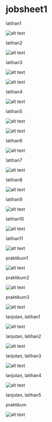 # jobsheet1


latihan1

![alt text](https://github.com/anisanisah05/jobsheet1/blob/master/1.PNG)

latihan2

![alt text](https://github.com/anisanisah05/jobsheet1/blob/master/2.PNG)

latihan3

![alt text](https://github.com/anisanisah05/jobsheet1/blob/master/3.PNG)

![alt text](https://github.com/anisanisah05/jobsheet1/blob/master/4.PNG)

latihan4

![alt text](https://github.com/anisanisah05/jobsheet1/blob/master/5.PNG)

latihan5

![alt text](https://github.com/anisanisah05/jobsheet1/blob/master/6.PNG)

![alt text](https://github.com/anisanisah05/jobsheet1/blob/master/6a.PNG)

latihan6

![alt text](https://github.com/anisanisah05/jobsheet1/blob/master/7.PNG)

latihan7

![alt text](https://github.com/anisanisah05/jobsheet1/blob/master/8.PNG)

latihan8

![alt text](https://github.com/anisanisah05/jobsheet1/blob/master/9.PNG)

latihan9

![alt text](https://github.com/anisanisah05/jobsheet1/blob/master/10.PNG)

latihan10

![alt text](https://github.com/anisanisah05/jobsheet1/blob/master/11.PNG)

latihan11

![alt text](https://github.com/anisanisah05/jobsheet1/blob/master/12.PNG)

praktikum1

![alt text](https://github.com/anisanisah05/jobsheet1/blob/master/13.PNG)

praktikum2

![alt text](https://github.com/anisanisah05/jobsheet1/blob/master/14.PNG)

praktikum3

![alt text](https://github.com/anisanisah05/jobsheet1/blob/master/15.PNG)

lanjutan, latihan1

![alt text](https://github.com/anisanisah05/jobsheet1/blob/master/16.PNG)

lanjutan, latihan2

![alt text](https://github.com/anisanisah05/jobsheet1/blob/master/17.PNG)

lanjutan, latihan3

![alt text](https://github.com/anisanisah05/jobsheet1/blob/master/18.PNG)

lanjutan, latihan4

![alt text](https://github.com/anisanisah05/jobsheet1/blob/master/19.PNG)

lanjutan, latihan5

praktikum

![alt text](https://github.com/anisanisah05/jobsheet1/blob/master/20.PNG)


